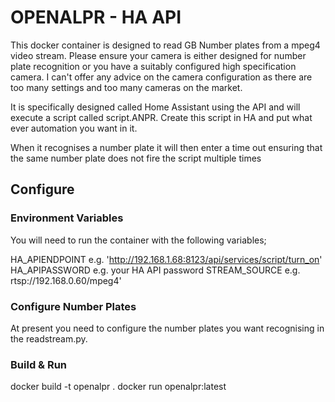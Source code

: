 # OPENALPR - HA API

This docker container is designed to read GB Number plates from a mpeg4 video stream. Please ensure your camera is either designed for number plate recognition or you have a suitably configured high specification camera. I can't offer any advice on the camera configuration as there are too many settings and too many cameras on the market.

It is specifically designed called Home Assistant using the API and will execute a script called script.ANPR. Create this script in HA and put what ever automation you want in it.

When it recognises a number plate it will then enter a time out ensuring that the same number plate does not fire the script multiple times


## Configure

### Environment Variables

You will need to run the container with the following variables;

HA_APIENDPOINT e.g. 'http://192.168.1.68:8123/api/services/script/turn_on'
HA_APIPASSWORD e.g. your HA API password
STREAM_SOURCE e.g. rtsp://192.168.0.60/mpeg4'

### Configure Number Plates

At present you need to configure the number plates you want recognising in the readstream.py.

### Build & Run

docker build -t openalpr .
docker run openalpr:latest